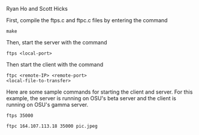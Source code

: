Ryan Ho and Scott Hicks

First, compile the ftps.c and ftpc.c files by entering the command 

<code>make</code>

Then, start the server with the command

<code>ftps \<local-port\></code>

Then start the client with the command

<code>ftpc \<remote-IP\> \<remote-port\> \<local-file-to-transfer\></code>

Here are some sample commands for starting the client and server. For this example, the server is running on OSU's beta server and the client is running on OSU's gamma server.

<code>ftps 35000</code>

<code>ftpc 164.107.113.18 35000 pic.jpeg</code>

